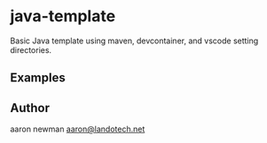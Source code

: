# java-template
Basic Java template using maven, devcontainer, and vscode setting directories.

## Examples

## Author
aaron newman
<aaron@landotech.net>
